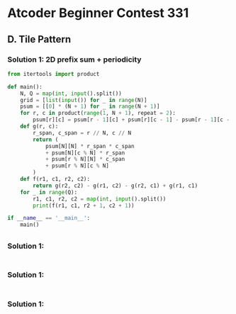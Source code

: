 # Atcoder Beginner Contest 331

## D. Tile Pattern

### Solution 1:  2D prefix sum + periodicity

```py
from itertools import product

def main():
    N, Q = map(int, input().split())
    grid = [list(input()) for _ in range(N)]
    psum = [[0] * (N + 1) for _ in range(N + 1)]
    for r, c in product(range(1, N + 1), repeat = 2):
        psum[r][c] = psum[r - 1][c] + psum[r][c - 1] - psum[r - 1][c - 1] + (grid[r - 1][c - 1] == "B")
    def g(r, c):
        r_span, c_span = r // N, c // N
        return (
            psum[N][N] * r_span * c_span
            + psum[N][c % N] * r_span
            + psum[r % N][N] * c_span
            + psum[r % N][c % N]
        )
    def f(r1, c1, r2, c2):
        return g(r2, c2) - g(r1, c2) - g(r2, c1) + g(r1, c1)
    for _ in range(Q):
        r1, c1, r2, c2 = map(int, input().split())
        print(f(r1, c1, r2 + 1, c2 + 1))

if __name__ == '__main__':
    main()
```

## 

### Solution 1: 

```py

```

## 

### Solution 1: 

```py

```

## 

### Solution 1: 

```py

```